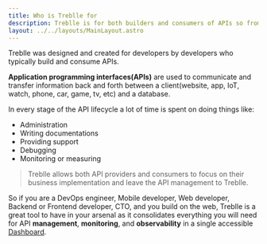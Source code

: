 ```yaml
---
title: Who is Treblle for
description: Treblle is for both builders and consumers of APIs so from DevOps teams to startups will have real value from having Treblle for monitor and observing their APIs
layout: ../../layouts/MainLayout.astro
---
```


Treblle was designed and created for developers by developers who typically build and consume APIs.

**Application programming interfaces(APIs)** are used to communicate and transfer information back and forth between a client(website, app, IoT, watch, phone, car, game, tv, etc) and a database.

In every stage of the API lifecycle a lot of time is spent on doing things like:

* Administration
* Writing documentations
* Providing support
* Debugging
* Monitoring or measuring

> Treblle allows both API providers and consumers to focus on their business implementation and leave the API management to Treblle.

So if you are a DevOps engineer, Mobile developer, Web developer, Backend or Frontend developer, CTO, and you build on the web, Treblle is a great tool to have in your arsenal as it consolidates everything you will need for API **management**, **monitoring**, and **observability** in a single accessible [Dashboard](/en/dashboard).
